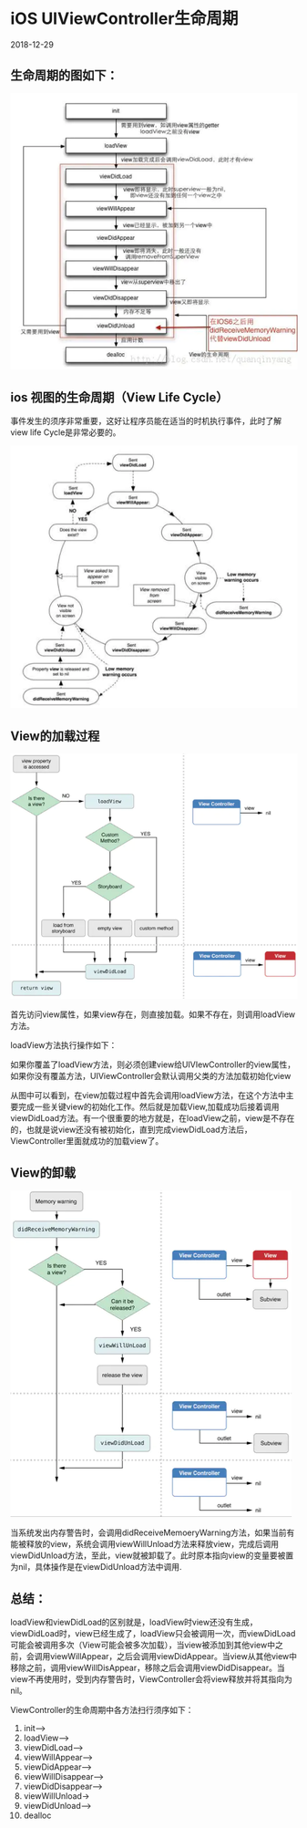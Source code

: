 <!-- README.md -->

# iOS UIViewController生命周期

2018-12-29

## 生命周期的图如下：


![1](1.png)

## ios 视图的生命周期（View Life Cycle）

事件发生的须序非常重要，这好让程序员能在适当的时机执行事件，此时了解view life Cycle是非常必要的。

![2](2.png)

## View的加载过程

![3](3.png)

首先访问view属性，如果view存在，则直接加载。如果不存在，则调用loadView方法。

loadView方法执行操作如下：

如果你覆盖了loadView方法，则必须创建view给UIVIewController的view属性，如果你没有覆盖方法，UIViewController会默认调用父类的方法加载初始化view

从图中可以看到，在view加载过程中首先会调用loadView方法，在这个方法中主要完成一些关键view的初始化工作。然后就是加载View,加载成功后接着调用viewDidLoad方法。有一个很重要的地方就是，在loadView之前，view是不存在的，也就是说view还没有被初始化，直到完成viewDidLoad方法后，ViewController里面就成功的加载view了。

## View的卸载

![4](4.png)

当系统发出内存警告时，会调用didReceiveMemoeryWarning方法，如果当前有能被释放的view，系统会调用viewWillUnload方法来释放view，完成后调用viewDidUnload方法，至此，view就被卸载了。此时原本指向view的变量要被置为nil，具体操作是在viewDidUnload方法中调用.

## 总结：

loadView和viewDidLoad的区别就是，loadView时view还没有生成，viewDidLoad时，view已经生成了，loadView只会被调用一次，而viewDidLoad可能会被调用多次（View可能会被多次加载），当view被添加到其他view中之前，会调用viewWillAppear，之后会调用viewDidAppear。当view从其他view中移除之前，调用viewWillDisAppear，移除之后会调用viewDidDisappear。当view不再使用时，受到内存警告时，ViewController会将view释放并将其指向为nil。

ViewController的生命周期中各方法扫行须序如下：

1. init—>
2. loadView—>
3. viewDidLoad—>
4. viewWillAppear—>
5. viewDidAppear—>
6. viewWillDisappear—>
7. viewDidDisappear—>
8. viewWillUnload->
9. viewDidUnload—>
10. dealloc
